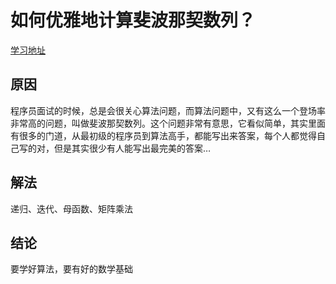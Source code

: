 # 如何优雅地计算斐波那契数列？
[学习地址](https://time.geekbang.org/dailylesson/detail/100028406)

## 原因
程序员面试的时候，总是会很关心算法问题，而算法问题中，又有这么一个登场率非常高的问题，叫做斐波那契数列。这个问题非常有意思，它看似简单，其实里面有很多的门道，从最初级的程序员到算法高手，都能写出来答案，每个人都觉得自己写的对，但是其实很少有人能写出最完美的答案…
## 解法
递归、迭代、母函数、矩阵乘法
## 结论
要学好算法，要有好的数学基础
